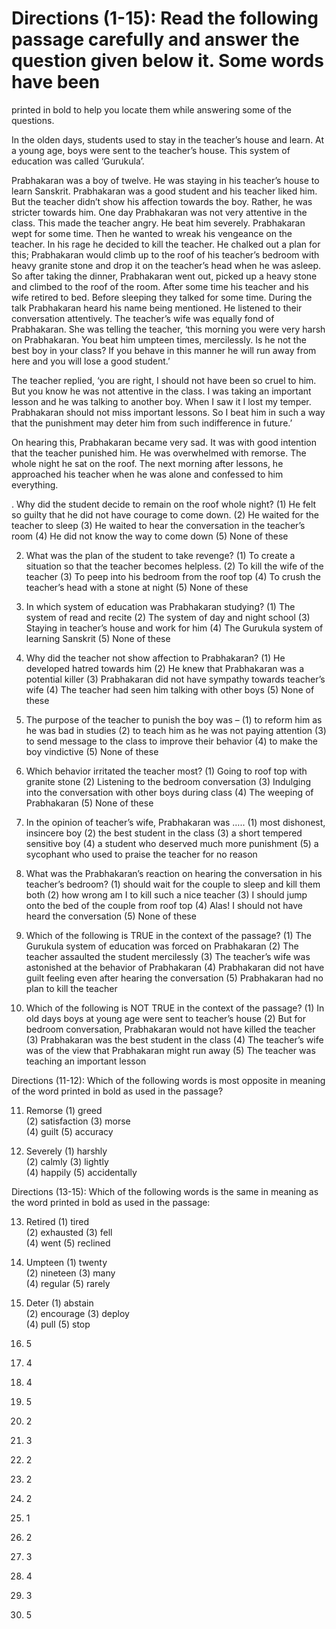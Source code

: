 # Directions (1-15): Read the following passage carefully and answer the question given below it. Some words have been
printed in bold to help you locate them while answering some of the questions.

In the olden days, students used to stay in the teacher’s house and learn. At a young age, boys were sent to the 
teacher’s house. This system of education was called ‘Gurukula’.


Prabhakaran was a boy of twelve. He was staying in his teacher’s house to learn Sanskrit. Prabhakaran was a good student and 
his teacher liked him. But the teacher didn’t show his affection towards the boy. Rather, he was stricter towards him. One 
day Prabhakaran was not very attentive in the class. This made the teacher angry. He beat him severely. Prabhakaran wept for
some time. Then he wanted to wreak his vengeance on the teacher. In his rage he decided to kill the teacher. He chalked out 
a plan for this; Prabhakaran would climb up to the roof of his teacher’s bedroom with heavy granite stone and drop it on the 
teacher’s head when he was asleep. So after taking the dinner, Prabhakaran went out, picked up a heavy stone and climbed to 
the roof of the room. After some time his teacher and his wife retired to bed. Before sleeping they talked for some time. 
During the talk Prabhakaran heard his name being mentioned. He listened to their conversation attentively. The teacher’s wife 
was equally fond of Prabhakaran. She was telling the teacher, ‘this morning you were very harsh on Prabhakaran. You beat him 
umpteen times, mercilessly. Is he not the best boy in your class? If you behave in this manner he will run away from here and 
you will lose a good student.’

The teacher replied, ‘you are right, I should not have been so cruel to him. But you know he was not attentive in the class.
I was taking an important lesson and he was talking to another boy. When I saw it I lost my temper. Prabhakaran should not 
miss important lessons. So I beat him in such a way that the punishment may deter him from such indifference in future.’

On hearing this, Prabhakaran became very sad. It was with good intention that the teacher punished him. He was overwhelmed 
with remorse. The whole night he sat on the roof. The next morning after lessons, he approached his teacher when he was alone
and confessed to him everything.


. Why did the student decide to remain on the roof whole night?
(1) He felt so guilty that he did not have courage to come down.
(2) He waited for the teacher to sleep
(3) He waited to hear the conversation in the teacher’s room
(4) He did not know the way to come down
(5) None of these

2. What was the plan of the student to take revenge?
(1) To create a situation so that the teacher becomes helpless.
(2) To kill the wife of the teacher
(3) To peep into his bedroom from the roof top
(4) To crush the teacher’s head with a stone at night
(5) None of these

3. In which system of education was Prabhakaran studying?
(1) The system of read and recite
(2) The system of day and night school
(3) Staying in teacher’s house and work for him
(4) The Gurukula system of learning Sanskrit
(5) None of these

4. Why did the teacher not show affection to Prabhakaran?
(1) He developed hatred towards him
(2) He knew that Prabhakaran was a potential killer
(3) Prabhakaran did not have sympathy towards teacher’s wife
(4) The teacher had seen him talking with other boys
(5) None of these

5. The purpose of the teacher to punish the boy was –
(1) to reform him as he was bad in studies
(2) to teach him as he was not paying attention
(3) to send message to the class to improve their behavior
(4) to make the boy vindictive
(5) None of these

6. Which behavior irritated the teacher most?
(1) Going to roof top with granite stone
(2) Listening to the bedroom conversation
(3) Indulging into the conversation with other boys during class
(4) The weeping of Prabhakaran
(5) None of these

7. In the opinion of teacher’s wife, Prabhakaran was …..
(1) most dishonest, insincere boy
(2) the best student in the class
(3) a short tempered sensitive boy
(4) a student who deserved much more punishment
(5) a sycophant who used to praise the teacher for no reason

8. What was the Prabhakaran’s reaction on hearing the conversation in his teacher’s bedroom?
(1) should wait for the couple to sleep and kill them both
(2) how wrong am I to kill such a nice teacher
(3) I should jump onto the bed of the couple from roof top
(4) Alas! I should not have heard the conversation
(5) None of these

9. Which of the following is TRUE in the context of the passage?
(1) The Gurukula system of education was forced on Prabhakaran
(2) The teacher assaulted the student mercilessly
(3) The teacher’s wife was astonished at the behavior of Prabhakaran
(4) Prabhakaran did not have guilt feeling even after hearing the conversation
(5) Prabhakaran had no plan to kill the teacher

10. Which of the following is NOT TRUE in the context of the passage?
(1) In old days boys at young age were sent to teacher’s house
(2) But for bedroom conversation, Prabhakaran would not have killed the teacher
(3) Prabhakaran was the best student in the class
(4) The teacher’s wife was of the view that Prabhakaran might run away
(5) The teacher was teaching an important lesson

Directions (11-12):  Which of the following words is most opposite in meaning of the word printed in bold as used in the passage?

11. Remorse
(1) greed  
(2) satisfaction
(3) morse  
(4) guilt
(5) accuracy

12. Severely
(1) harshly  
(2) calmly
(3) lightly  
(4) happily
(5) accidentally

Directions (13-15): Which of the following words is the same in meaning as the word printed in bold as used in the passage:

13. Retired
(1) tired  
(2) exhausted
(3) fell  
(4) went
(5) reclined

14. Umpteen 
(1) twenty  
(2) nineteen
(3) many  
(4) regular
(5) rarely

15. Deter
(1) abstain  
(2) encourage
(3) deploy  
(4) pull
(5) stop


1. 5

2. 4

3. 4

4. 5

5. 2

6. 3

7. 2

8. 2

9. 2

10. 1

11. 2

12. 3

13. 4

14. 3

15. 5
